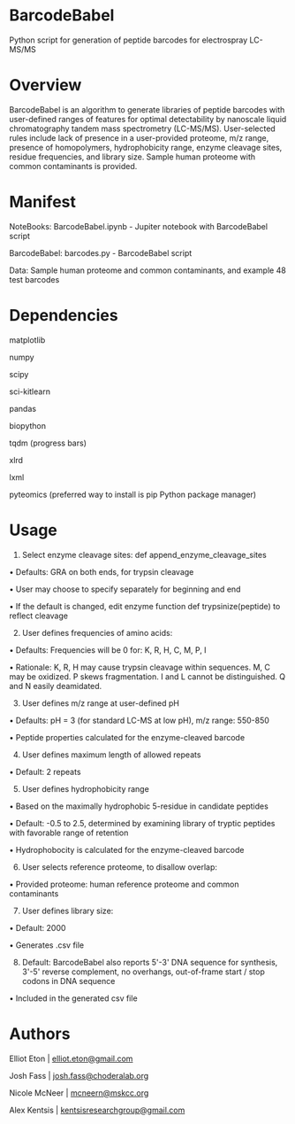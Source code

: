 # BarcodeBabel

Python script for generation of peptide barcodes for electrospray LC-MS/MS

# Overview

BarcodeBabel is an algorithm to generate libraries of peptide barcodes with user-defined ranges of features for optimal detectability by nanoscale liquid chromatography tandem mass spectrometry (LC-MS/MS). User-selected rules include lack of presence in a user-provided proteome, m/z range, presence of homopolymers, hydrophobicity range, enzyme cleavage sites, residue frequencies, and library size. Sample human proteome with common contaminants is provided. 

# Manifest

NoteBooks: BarcodeBabel.ipynb - Jupiter notebook with BarcodeBabel script

BarcodeBabel: barcodes.py - BarcodeBabel script

Data: Sample human proteome and common contaminants, and example 48 test barcodes

# Dependencies 

matplotlib

numpy

scipy

sci-kitlearn

pandas

biopython

tqdm (progress bars)

xlrd

lxml

pyteomics (preferred way to install is pip Python package manager)

# Usage

1.	Select enzyme cleavage sites: def append_enzyme_cleavage_sites

•	Defaults: GRA on both ends, for trypsin cleavage

•	User may choose to specify separately for beginning and end

•	If the default is changed, edit enzyme function def trypsinize(peptide) to reflect cleavage 

2.	User defines frequencies of amino acids:

•	Defaults: Frequencies will be 0 for: K, R, H, C, M, P, I

•	Rationale: K, R, H may cause trypsin cleavage within sequences. M, C may be oxidized. P skews fragmentation. I and L cannot be distinguished. Q and N easily deamidated. 

3.	User defines m/z range at user-defined pH

•	Defaults: pH = 3 (for standard LC-MS at low pH), m/z range: 550-850

•	Peptide properties calculated for the enzyme-cleaved barcode 

4.	User defines maximum length of allowed repeats

•	Default: 2 repeats

5.	User defines hydrophobicity range

•	Based on the maximally hydrophobic 5-residue in candidate peptides

•	Default: -0.5 to 2.5, determined by examining library of tryptic peptides with favorable range of retention 

•	Hydrophobocity is calculated for the enzyme-cleaved barcode 

6.	User selects reference proteome, to disallow overlap: 

•	Provided proteome: human reference proteome and common contaminants

7.	User defines library size:

•	Default: 2000

•	Generates .csv file

8.	Default: BarcodeBabel also reports 5'-3' DNA sequence for synthesis, 3'-5' reverse complement, no overhangs, out-of-frame start / stop codons in DNA sequence

•	Included in the generated csv file

# Authors

Elliot Eton | elliot.eton@gmail.com

Josh Fass | josh.fass@choderalab.org

Nicole McNeer | mcneern@mskcc.org

Alex Kentsis | kentsisresearchgroup@gmail.com
